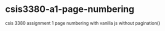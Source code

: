 # csis3380-a1-page-numbering
csis 3380 assignment 1 page numbering with vanilla js without pagination()
